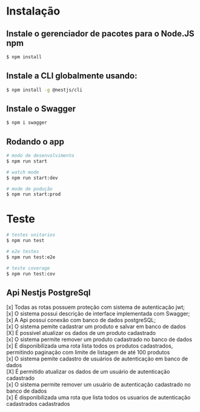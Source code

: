 

# Instalação

 ## Instale o gerenciador de pacotes para o Node.JS npm
```bash
$ npm install
```

## Instale a CLI globalmente usando:
```bash
$ npm install -g @nestjs/cli
```
## Instale o Swagger
```bash
$ npm i swagger
```


## Rodando o app

```bash
# modo de desenvolvimento
$ npm run start

# watch mode
$ npm run start:dev

# mode de podução
$ npm run start:prod
```
# Teste

```bash
# testes unitarios
$ npm run test

# e2e testes
$ npm run test:e2e

# teste coverage
$ npm run test:cov
```


<div>
  
  <h2> Api Nestjs PostgreSql </h2>
  
</div>

<div>
  
  [x] Todas as rotas possuem proteção com sistema de autenticação jwt;<br>
  [x] O sistema possui descrição de interface implementada com Swagger;<br>
  [x] A Api possui conexão com banco de dados postgreSQL;<br>
  [x] O sistema pemite cadastrar um produto e salvar em banco de dados<br>
  [X] É possivel atualizar os dados de um produto cadastrado<br>
  [x] O sistema permite remover um produto cadastrado no banco de dados<br>
  [x] É disponibilizada uma rota lista todos os produtos cadastrados, permitindo paginação com limite de listagem de até 100 produtos <br>
  [x] O sistema pemite cadastro de usuários de autenticação em banco de dados<br>
  [X] É permitido atualizar os dados de um usuário de autenticação cadastrado<br>
  [x] O sistema permite remover um usuário de autenticação cadastrado no banco de dados<br>
  [x] É disponibilizada uma rota que lista todos os usuarios de autenticação cadastrados cadastrados<br>

</div>
